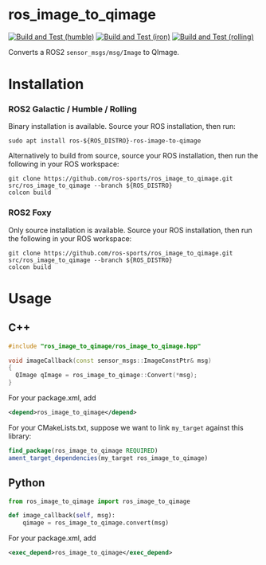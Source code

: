# ros_image_to_qimage

[![Build and Test (humble)](../../actions/workflows/build_and_test_humble.yaml/badge.svg?branch=humble)](../../actions/workflows/build_and_test_humble.yaml?query=branch:humble)
[![Build and Test (iron)](../../actions/workflows/build_and_test_iron.yaml/badge.svg?branch=rolling)](../../actions/workflows/build_and_test_iron.yaml?query=branch:rolling)
[![Build and Test (rolling)](../../actions/workflows/build_and_test_rolling.yaml/badge.svg?branch=rolling)](../../actions/workflows/build_and_test_rolling.yaml?query=branch:rolling)

Converts a ROS2 `sensor_msgs/msg/Image` to QImage.

# Installation

### ROS2 Galactic / Humble / Rolling

Binary installation is available. Source your ROS installation, then run:

```
sudo apt install ros-${ROS_DISTRO}-ros-image-to-qimage
```

Alternatively to build from source, source your ROS installation, then run the following in your ROS workspace:

```
git clone https://github.com/ros-sports/ros_image_to_qimage.git src/ros_image_to_qimage --branch ${ROS_DISTRO}
colcon build
```

### ROS2 Foxy

Only source installation is available. Source your ROS installation, then run the following in your ROS workspace:

```
git clone https://github.com/ros-sports/ros_image_to_qimage.git src/ros_image_to_qimage --branch ${ROS_DISTRO}
colcon build
```


# Usage

## C++

```cpp
#include "ros_image_to_qimage/ros_image_to_qimage.hpp"

void imageCallback(const sensor_msgs::ImageConstPtr& msg)
{
  QImage qImage = ros_image_to_qimage::Convert(*msg);
}
```

For your package.xml, add
```xml
<depend>ros_image_to_qimage</depend>
```

For your CMakeLists.txt, suppose we want to link `my_target` against this library:
```cmake
find_package(ros_image_to_qimage REQUIRED)
ament_target_dependencies(my_target ros_image_to_qimage)
```

## Python

```py
from ros_image_to_qimage import ros_image_to_qimage

def image_callback(self, msg):
    qimage = ros_image_to_qimage.convert(msg)
```

For your package.xml, add
```xml
<exec_depend>ros_image_to_qimage</exec_depend>
```
